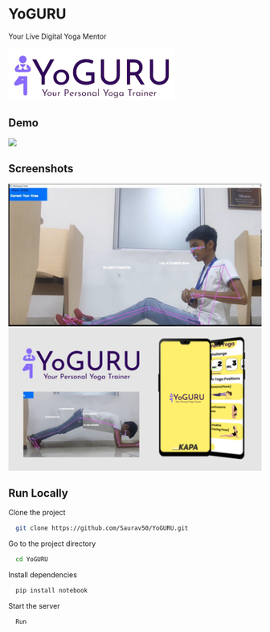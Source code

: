 
# YoGURU

Your Live Digital Yoga Mentor




![Logo](https://raw.githubusercontent.com/Saurav50/YoGURU/main/media/Logo.png)


## Demo

![](https://github.com/Saurav50/YoGURU/blob/main/media/1664680074430.gif)


## Screenshots

![App Screenshot](https://raw.githubusercontent.com/Saurav50/YoGURU/main/media/1664688791426.jpg)
![App Screenshot](https://raw.githubusercontent.com/Saurav50/YoGURU/main/media/1664688791455.jpg)




## Run Locally

Clone the project

```bash
  git clone https://github.com/Saurav50/YoGURU.git
```

Go to the project directory

```bash
  cd YoGURU
```

Install dependencies

```bash
  pip install notebook
```

Start the server

```bash
  Run
```

